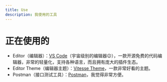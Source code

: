 ```yaml
---
title: Use
description: 我使用的工具
---
```


# 正在使用的

- Editor（编辑器）：[VS Code](https://code.visualstudio.com/)（宇宙级别的编辑器😉），一款开源免费的代码编辑器，非常的轻量化，支持各种语言，而且拥有庞大的插件生态。
- Editor Theme（编辑器主题）：[Vitesse Theme](https://marketplace.visualstudio.com/items?itemName=antfu.theme-vitesse)，一款非常好看的主题。
- Postman（接口测试工具）：[Postman](https://www.postman.com/)，我觉得非常方便。
